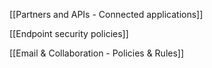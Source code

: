 [[Partners and APIs - Connected applications]]

[[Endpoint security policies]]

[[Email & Collaboration - Policies & Rules]]